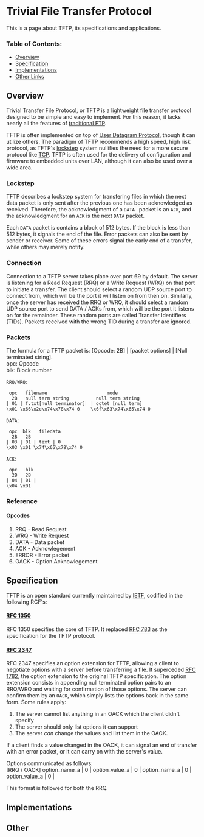 # Trivial File Transfer Protocol

This is a page about TFTP, its specifications and applications.

### Table of Contents:
- [Overview](#overview)
- [Specification](#specification)
- [Implementations](#implementations)
- [Other Links](#other)

<a name="overview"></a>

## Overview

Trivial Transfer File Protocol, or TFTP is a lightweight file transfer protocol designed to be simple and easy to implement. For this reason, it lacks nearly all the features of [traditional FTP](https://en.wikipedia.org/wiki/File_Transfer_Protocol).

TFTP is often implemented on top of [User Datagram Protocol](https://en.wikipedia.org/wiki/User_Datagram_Protocol), though it can utilize others. The paradigm of TFTP recommends a high speed, high risk protocol, as TFTP's [lockstep](https://en.wikipedia.org/wiki/Lockstep_(computing)) system nullifies the need for a more secure protocol like [TCP](https://en.wikipedia.org/wiki/Transmission_Control_Protocol). TFTP is often used for the delivery of configuration and firmware to embedded units over LAN, although it can also be used over a wide area.

### Lockstep

TFTP describes a lockstep system for transfering files in which the next data packet is only sent after the previous one has been acknowledged as received. Therefore, the acknowledgment of a `DATA ` packet is an `ACK`, and the acknowledgment for an `ACK` is the next `DATA` packet.

Each `DATA` packet is contains a block of 512 bytes. If the block is less than 512 bytes, it signals the end of the file. Error packets can also be sent by sender or receiver. Some of these errors signal the early end of a transfer, while others may merely notify.

### Connection

Connection to a TFTP server takes place over port 69 by default. The server is listening for a Read Request (RRQ) or a Write Request (WRQ) on that port to initiate a transfer. The client should select a random UDP source port to connect from, which will be the port it will listen on from then on. Similarly, once the server has received the RRQ or WRQ, it should select a random UDP source port to send DATA / ACKs from, which will be the port it listens on for the remainder. These random ports are called Transfer Identifiers (TIDs). Packets received with the wrong TID during a transfer are ignored.

### Packets

The formula for a TFTP packet is: [Opcode: 2B] | [packet options] | [Null terminated string].  
opc: Opcode  
blk: Block number

`RRQ/WRQ`:  
```
 opc   filename                      mode
  2B   null term string          null term string
| 01 | f.txt[null terminator]  | octet [null term]
\x01 \x66\x2e\x74\x78\x74 0    \x6f\x63\x74\x65\x74 0
```

`DATA`:  
```
 opc  blk   filedata  
  2B   2B  
| 03 | 01 | text | 0  
\x03 \x01 \x74\x65\x78\x74 0  
```

`ACK`:  
```
 opc   blk
  2B   2B
| 04 | 01 | 
\x04 \x01
```

### Reference

#### Opcodes  
1. RRQ - Read Request
2. WRQ - Write Request
3. DATA - Data packet
4. ACK - Acknowlegement
5. ERROR - Error packet
6. OACK - Option Acknowlegement


<a name="specification"></a>

## Specification

TFTP is an open standard currently maintained by [IETF](https://www.ietf.org/about/), codified in the following RCF's:

#### [RFC 1350](https://tools.ietf.org/html/rfc1350)  
RFC 1350 specifies the core of TFTP. It replaced [RFC 783](https://tools.ietf.org/html/rfc783) as the specification for the TFTP protocol.

#### [RFC 2347](https://tools.ietf.org/html/rfc2347)  
RFC 2347 specifies an option extension for TFTP, allowing a client to negotiate options with a server before transferring a file. It superceded [RFC 1782](https://tools.ietf.org/html/rfc1782), the option extension to the original TFTP specification. The option extension consists in appending null terminated option pairs to an RRQ/WRQ and waiting for confirmation of those options. The server can confirm them by an `OACK`, which simply lists the options back in the same form. Some rules apply:

1. The server cannot list anything in an OACK which the client didn't specify
2. The server should only list options it can support
3. The server *can* change the values and list them in the OACK.

If a client finds a value changed in the OACK, it can signal an end of transfer with an error packet, or it can carry on with the server's value.

Options communicated as follows:  
\[RRQ / OACK] option_name_a | 0 | option_value_a | 0 | option_name_a | 0 | option_value_a | 0 |

This format is followed for both the RRQ.




<a name="implementations"></a>

## Implementations


<a name="other"></a>

## Other
